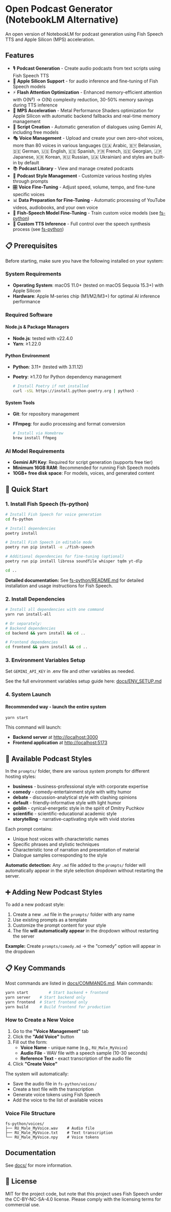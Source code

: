 # Open Podcast Generator (NotebookLM Alternative)

An open version of NotebookLM for podcast generation using Fish Speech TTS and Apple Silicon (MPS) acceleration.

## Features

- 🎙️ **Podcast Generation** - Create audio podcasts from text scripts using Fish Speech TTS
- 🍎 **Apple Silicon Support** - for audio inference and fine-tuning of Fish Speech models
- ⚡ **Flash Attention Optimization** - Enhanced memory-efficient attention with O(N²) → O(N) complexity reduction, 30-50% memory savings during TTS inference
- 🧠 **MPS Acceleration** - Metal Performance Shaders optimization for Apple Silicon with automatic backend fallbacks and real-time memory management
- 📝 **Script Creation** - Automatic generation of dialogues using Gemini AI, including free models
- 🎭 **Voice Management** - Upload and create your own zero-shot voices, more than 80 voices in various languages (🇸🇦 Arabic, 🇧🇾 Belarusian, 🇩🇪 German, 🇺🇸 English, 🇪🇸 Spanish, 🇫🇷 French, 🇬🇪 Georgian, 🇯🇵 Japanese, 🇰🇷 Korean, 🇷🇺 Russian, 🇺🇦 Ukrainian) and styles are built-in by default
- 📚 **Podcast Library** - View and manage created podcasts
- 🎨 **Podcast Style Management** - Customize various hosting styles through prompts
- 🎛️ **Voice Fine-Tuning** - Adjust speed, volume, tempo, and fine-tune specific voices
- 📊 **Data Preparation for Fine-Tuning** - Automatic processing of YouTube videos, audiobooks, and your own voice
- 🔧 **Fish-Speech Model Fine-Tuning** - Train custom voice models (see [fs-python](./fs-python/README.md))
- 🚀 **Custom TTS Inference** - Full control over the speech synthesis process (see [fs-python](./fs-python/README.md))

## 📋 Prerequisites

Before starting, make sure you have the following installed on your system:

### System Requirements

- **Operating System**: macOS 11.0+ (tested on macOS Sequoia 15.3+) with Apple Silicon
- **Hardware**: Apple M-series chip (M1/M2/M3+) for optimal AI inference performance

### Required Software

#### Node.js & Package Managers

- **Node.js**: tested with v22.4.0
- **Yarn**: ≥1.22.0

#### Python Environment

- **Python**: 3.11+ (tested with 3.11.12)
- **Poetry**: ≥1.7.0 for Python dependency management

  ```bash
  # Install Poetry if not installed
  curl -sSL https://install.python-poetry.org | python3 -
  ```

#### System Tools

- **Git**: for repository management
- **FFmpeg**: for audio processing and format conversion

  ```bash
  # Install via Homebrew
  brew install ffmpeg
  ```

### AI Model Requirements

- **Gemini API Key**: Required for script generation (supports free tier)
- **Minimum 16GB RAM**: Recommended for running Fish Speech models
- **10GB+ free disk space**: For models, voices, and generated content

## 🚀 Quick Start

### 1. Install Fish Speech (fs-python)

```bash
# Install Fish Speech for voice generation
cd fs-python

# Install dependencies
poetry install

# Install Fish Speech in editable mode
poetry run pip install -e ./fish-speech

# Additional dependencies for fine-tuning (optional)
poetry run pip install librosa soundfile whisper tqdm yt-dlp

cd ..
```

**Detailed documentation:** See [fs-python/README.md](./fs-python/README.md) for detailed installation and usage instructions for Fish Speech.

### 2. Install Dependencies

```bash
# Install all dependencies with one command
yarn run install-all

# Or separately:
# Backend dependencies
cd backend && yarn install && cd ..

# Frontend dependencies  
cd frontend && yarn install && cd ..
```

### 3. Environment Variables Setup

Set `GEMINI_API_KEY` in .env file and other variables as needed.

See the full environment variables setup guide here: [docs/ENV_SETUP.md](./docs/ENV_SETUP.md)

### 4. System Launch

#### Recommended way - launch the entire system

```bash
yarn start
```

This command will launch:

- **Backend server** at <http://localhost:3000>
- **Frontend application** at <http://localhost:5173>

## 🎨 Available Podcast Styles

In the `prompts/` folder, there are various system prompts for different hosting styles:

- **business** - business-professional style with corporate expertise
- **comedy** - comedy-entertainment style with witty humor
- **debate** - discussion-analytical style with clashing opinions
- **default** - friendly-informative style with light humor
- **goblin** - cynical-energetic style in the spirit of Dmitry Puchkov  
- **scientific** - scientific-educational academic style
- **storytelling** - narrative-captivating style with vivid stories

Each prompt contains:

- Unique host voices with characteristic names
- Specific phrases and stylistic techniques
- Characteristic tone of narration and presentation of material
- Dialogue samples corresponding to the style

**Automatic detection:** Any `.md` file added to the `prompts/` folder will automatically appear in the style selection dropdown without restarting the server.

## ➕ Adding New Podcast Styles

To add a new podcast style:

1. Create a new `.md` file in the `prompts/` folder with any name
2. Use existing prompts as a template  
3. Customize the prompt content for your style
4. The file **will automatically appear** in the dropdown without restarting the server

**Example:** Create `prompts/comedy.md` → the "comedy" option will appear in the dropdown

## 📋 Key Commands

Most commands are listed in [docs/COMMANDS.md](./docs/COMMANDS.md). Main commands:

```bash
yarn start         # Start backend + frontend
yarn server    # Start backend only
yarn frontend  # Start frontend only
yarn build     # Build frontend for production
```

### How to Create a New Voice

1. Go to the **"Voice Management"** tab
2. Click the **"Add Voice"** button
3. Fill out the form:
   - **Voice Name** - unique name (e.g., `RU_Male_MyVoice`)
   - **Audio File** - WAV file with a speech sample (10-30 seconds)
   - **Reference Text** - exact transcription of the audio file
4. Click **"Create Voice"**

The system will automatically:

- Save the audio file in `fs-python/voices/`
- Create a text file with the transcription
- Generate voice tokens using Fish Speech
- Add the voice to the list of available voices

### Voice File Structure

```
fs-python/voices/
├── RU_Male_MyVoice.wav    # Audio file
├── RU_Male_MyVoice.txt    # Text transcription  
└── RU_Male_MyVoice.npy    # Voice tokens
```

## Documentation

See [docs/](./docs/) for more information.

## 📄 License

MIT for the project code, but note that this project uses Fish Speech under the CC-BY-NC-SA-4.0 license. Please comply with the licensing terms for commercial use.
